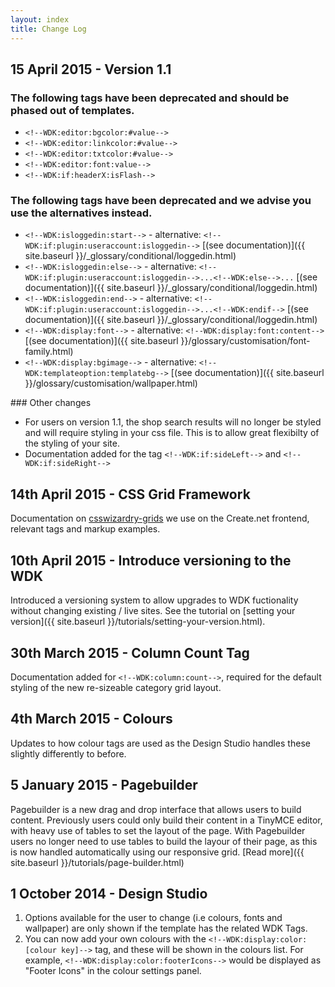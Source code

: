 ```yaml
---
layout: index
title: Change Log
---
```


## 15 April 2015 - Version 1.1

### The following tags have been deprecated and should be phased out of templates.

- `<!--WDK:editor:bgcolor:#value-->`
- `<!--WDK:editor:linkcolor:#value-->`
- `<!--WDK:editor:txtcolor:#value-->`
- `<!--WDK:editor:font:value-->`
- `<!--WDK:if:headerX:isFlash-->`

### The following tags have been deprecated and we advise you use the alternatives instead.

- `<!--WDK:isloggedin:start-->` - alternative: `<!--WDK:if:plugin:useraccount:isloggedin-->`  [(see documentation)]({{ site.baseurl }}/_glossary/conditional/loggedin.html)
- `<!--WDK:isloggedin:else-->` - alternative: `<!--WDK:if:plugin:useraccount:isloggedin-->...<!--WDK:else-->...`  [(see documentation)]({{ site.baseurl }}/_glossary/conditional/loggedin.html)
- `<!--WDK:isloggedin:end-->` -  alternative: `<!--WDK:if:plugin:useraccount:isloggedin-->...<!--WDK:endif-->`  [(see documentation)]({{ site.baseurl }}/_glossary/conditional/loggedin.html)
- `<!--WDK:display:font-->` - alternative: `<!--WDK:display:font:content-->` [(see documentation)]({{ site.baseurl }}/glossary/customisation/font-family.html)
- `<!--WDK:display:bgimage-->` - alternative: `<!--WDK:templateoption:templatebg-->` [(see documentation)]({{ site.baseurl }}/glossary/customisation/wallpaper.html)


### Other changes

- For users on version 1.1, the shop search results will no longer be styled and will require styling in your css file. This is to allow great flexibilty of the styling of your site.
- Documentation added for the tag `<!--WDK:if:sideLeft-->` and `<!--WDK:if:sideRight-->`

## 14th April 2015 - CSS Grid Framework
Documentation on [csswizardry-grids](https://github.com/csswizardry/csswizardry-grids) we use on the Create.net frontend, relevant tags and markup examples.

## 10th April 2015 - Introduce versioning to the WDK
Introduced a versioning system to allow upgrades to WDK fuctionality without changing existing / live sites. See the tutorial on [setting your version]({{ site.baseurl }}/tutorials/setting-your-version.html).

## 30th March 2015 - Column Count Tag
Documentation added for `<!--WDK:column:count-->`, required for the default styling of the new re-sizeable category grid layout.

## 4th March 2015 - Colours
Updates to how colour tags are used as the Design Studio handles these slightly differently to before.

## 5 January 2015 - Pagebuilder
Pagebuilder is a new drag and drop interface that allows users to build content. Previously users could only build their content in a TinyMCE editor, with heavy use of tables to set the layout of the page. With Pagebuilder users no longer need to use tables to build the layour of their page, as this is now handled automatically using our responsive grid. 
[Read more]({{ site.baseurl }}/tutorials/page-builder.html)

## 1 October 2014 - Design Studio
1. Options available for the user to change (i.e colours, fonts and wallpaper) are only shown if the template has the related WDK Tags.
2. You can now add your own colours with the `<!--WDK:display:color:[colour key]-->` tag, and these will be shown in the colours list. For example, `<!--WDK:display:color:footerIcons-->` would be displayed as "Footer Icons" in the colour settings panel.
